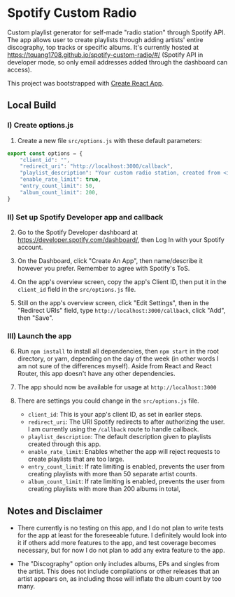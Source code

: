 # Spotify Custom Radio

Custom playlist generator for self-made "radio station" through Spotify API. The app allows user to create playlists through adding artists' entire discography, top tracks or specific albums. It's currently hosted at https://tquang1708.github.io/spotify-custom-radio/#/ (Spotify API in developer mode, so only email addresses added through the dashboard can access).

This project was bootstrapped with [Create React App](https://github.com/facebook/create-react-app).

## Local Build

### I) Create options.js

1) Create a new file `src/options.js` with these default parameters:

```javascript
export const options = {
    "client_id": "",
    "redirect_uri": "http://localhost:3000/callback",
    "playlist_description": "Your custom radio station, created from <insert url here>",
    "enable_rate_limit": true,
    "entry_count_limit": 50,
    "album_count_limit": 200,
}
```

### II) Set up Spotify Developer app and callback

2) Go to the Spotify Developer dashboard at https://developer.spotify.com/dashboard/, then Log In with your Spotify account.

3) On the Dashboard, click "Create An App", then name/describe it however you prefer. Remember to agree with Spotify's ToS.

4) On the app's overview screen, copy the app's Client ID, then put it in the `client_id` field in the `src/options.js` file.

5) Still on the app's overview screen, click "Edit Settings", then in the "Redirect URIs" field, type `http://localhost:3000/callback`, click "Add", then "Save".

### III) Launch the app

6) Run `npm install` to install all dependencies, then `npm start` in the root directory, or yarn, depending on the day of the week (in other words I am not sure of the differences myself). Aside from React and React Router, this app doesn't have any other dependencies.

7) The app should now be available for usage at `http://localhost:3000`

8) There are settings you could change in the `src/options.js` file.

    - `client_id`: This is your app's client ID, as set in earlier steps.
    - `redirect_uri`: The URI Spotify redirects to after authorizing the user. I am currently using the `/callback` route to handle callback.
    - `playlist_description`: The default description given to playlists created through this app.
    - `enable_rate_limit`: Enables whether the app will reject requests to create playlists that are too large.
    - `entry_count_limit`: If rate limiting is enabled, prevents the user from creating playlists with more than 50 separate artist counts.
    - `album_count_limit`: If rate limiting is enabled, prevents the user from creating playlists with more than 200 albums in total,

## Notes and Disclaimer

- There currently is no testing on this app, and I do not plan to write tests for the app at least for the foreseeable future. I definitely would look into it if others add more features to the app, and test coverage becomes necessary, but for now I do not plan to add any extra feature to the app.

- The "Discography" option only includes albums, EPs and singles from the artist. This does not include compilations or other releases that an artist appears on, as including those will inflate the album count by too many.
